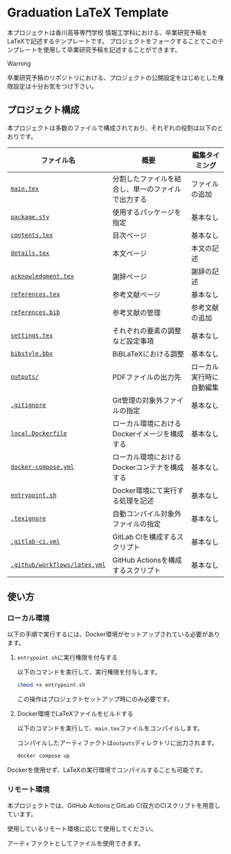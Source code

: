 # Graduation LaTeX Template

本プロジェクトは香川高等専門学校 情報工学科における、卒業研究予稿をLaTeXで記述するテンプレートです。
プロジェクトをフォークすることでこのテンプレートを使用して卒業研究予稿を記述することができます。

> [!WARNING]
> 卒業研究予稿のリポジトリにおける、プロジェクトの公開設定をはじめとした権限設定は十分お気をつけ下さい。

## プロジェクト構成

本プロジェクトは多数のファイルで構成されており、それぞれの役割は以下のとおりです。

| ファイル名 | 概要 | 編集タイミング |
| --- | --- | --- |
| [`main.tex`](main.tex) | 分割したファイルを結合し、単一のファイルで出力する | ファイルの追加 |
| [`package.sty`](package.sty) | 使用するパッケージを指定 | 基本なし |
| [`contents.tex`](contents.tex) | 目次ページ | 基本なし |
| [`details.tex`](details.tex) | 本文ページ | 本文の記述 |
| [`acknowledgment.tex`](acknowledgment.tex) | 謝辞ページ | 謝辞の記述 |
| [`references.tex`](references.tex) | 参考文献ページ | 基本なし |
| [`references.bib`](references.bib) | 参考文献の管理 | 参考文献の追加 |
| [`settings.tex`](settings.tex) | それぞれの要素の調整など設定事項 | 基本なし |
| [`bibstyle.bbx`](bibstyle.bbx) | BiBLaTeXにおける調整 | 基本なし |
| [`outputs/`](outputs/) | PDFファイルの出力先 | ローカル実行時に自動編集 |
| [`.gitignore`](.gitignore) | Git管理の対象外ファイルの指定 | 基本なし |
| [`local.Dockerfile`](local.Dockerfile) | ローカル環境におけるDockerイメージを構成する | 基本なし |
| [`docker-compose.yml`](docker-compose.yml) | ローカル環境におけるDockerコンテナを構成する | 基本なし |
| [`entrypoint.sh`](entrypoint.sh) | Docker環境にて実行する処理を記述 | 基本なし |
| [`.texignore`](.texignore) | 自動コンパイル対象外ファイルの指定 | 基本なし |
| [`.gitlab-ci.yml`](.gitlab-ci.yml) | GitLab CIを構成するスクリプト | 基本なし |
| [`.github/workflows/latex.yml`](.github/workflows/latex.yml) | GitHub Actionsを構成するスクリプト | 基本なし |

## 使い方

### ローカル環境

以下の手順で実行するには、Docker環境がセットアップされている必要があります。

1. `entrypoint.sh`に実行権限を付与する

   以下のコマンドを実行して、実行権限を付与します。

   ``` bash
   chmod +x entrypoint.sh
   ```

   この操作はプロジェクトセットアップ時にのみ必要です。

2. Docker環境でLaTeXファイルをビルドする

   以下のコマンドを実行して、`main.tex`ファイルをコンパイルします。

   コンパイルしたアーティファクトは`outputs`ディレクトリに出力されます。

   ``` bash
   docker compose up
   ```

Dockerを使用せず、LaTeXの実行環境でコンパイルすることも可能です。

### リモート環境

本プロジェクトでは、GitHub ActionsとGitLab CI双方のCIスクリプトを用意しています。

使用しているリモート環境に応じて使用してください。

アーティファクトとしてファイルを使用できます。
